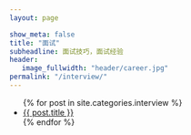 ```yaml
---
layout: page

show_meta: false
title: "面试"
subheadline: 面试技巧，面试经验
header:
   image_fullwidth: "header/career.jpg"
permalink: "/interview/"
---
```

<ul>
    {% for post in site.categories.interview %}
    <li><a href="{{ site.url }}{{ site.baseurl }}{{ post.url }}">{{ post.title }}</a></li>
    {% endfor %}
</ul>